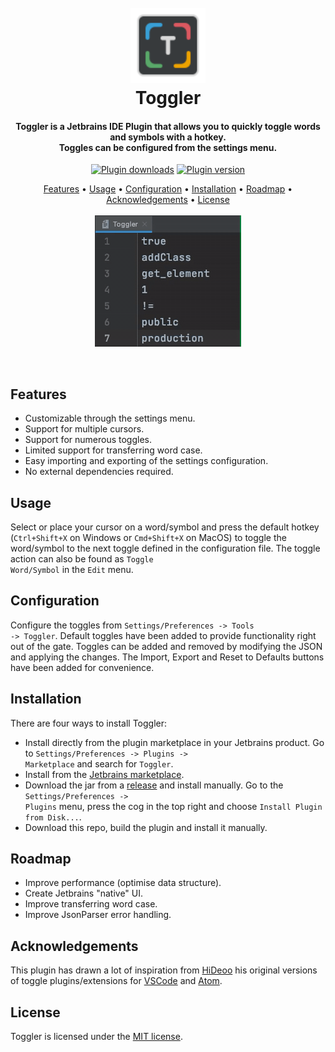 <h1 align="center">
  <br>
  <a href="https://github.com/Noorts/Toggler"><img src="src/main/resources/META-INF/pluginIcon_dark.svg" width="120" height="120" alt="Toggler"></a>
  <br>
  Toggler
  <br>
</h1>
<h4 align="center">
  Toggler is a Jetbrains IDE Plugin that allows you to quickly toggle words and symbols with a hotkey.<br>
  Toggles can be configured from the settings menu. 
</h4>
<p align="center">
  <a href="https://plugins.jetbrains.com/plugin/16166-toggler"><img src="https://img.shields.io/jetbrains/plugin/d/16166" alt="Plugin downloads"></a>
  <a href="https://plugins.jetbrains.com/plugin/16166-toggler"><img src="https://img.shields.io/jetbrains/plugin/v/16166" alt="Plugin version"></a>
</p>
<p align="center">
  <a href="#features">Features</a> •
  <a href="#usage">Usage</a> •
  <a href="#configuration">Configuration</a> •
  <a href="#installation">Installation</a> •
  <a href="#roadmap">Roadmap</a> •
  <a href="#acknowledgements">Acknowledgements</a> •
  <a href="#license">License</a>
  <br><br>
  <img src="TogglerUsage.gif" alt="Toggler Usage Example">
</p>
<br>

## Features

- Customizable through the settings menu.
- Support for multiple cursors.
- Support for numerous toggles.
- Limited support for transferring word case.
- Easy importing and exporting of the settings configuration.
- No external dependencies required.

## Usage
Select or place your cursor on a word/symbol and press the default hotkey
(<code>Ctrl+Shift+X</code> on Windows or <code>Cmd+Shift+X</code> on MacOS) to
toggle the word/symbol to the next toggle defined in the configuration file.
The toggle action can also be found as <code>Toggle Word/Symbol</code> in the <code>Edit</code> menu.

## Configuration
Configure the toggles from <code>Settings/Preferences -> Tools -> Toggler</code>. Default toggles have been added to provide functionality right out of the gate. Toggles can be added and removed by modifying the JSON and applying the changes. The Import, Export and Reset to Defaults buttons have been added for convenience. 

## Installation
There are four ways to install Toggler:
- Install directly from the plugin marketplace in your Jetbrains product. Go to <code>Settings/Preferences -> Plugins -> Marketplace</code> and search for <code>Toggler</code>.
- Install from the [Jetbrains marketplace](https://plugins.jetbrains.com/plugin/16166-toggler).
- Download the jar from a [release](https://github.com/Noorts/Toggler/releases) and install manually. 
Go to the <code>Settings/Preferences -> Plugins</code> menu, press the cog in the top right and choose <code>Install Plugin from Disk...</code>.
- Download this repo, build the plugin and install it manually.

## Roadmap

- Improve performance (optimise data structure).
- Create Jetbrains "native" UI.
- Improve transferring word case.
- Improve JsonParser error handling.

## Acknowledgements
This plugin has drawn a lot of inspiration from <a href="https://github.com/HiDeoo">HiDeoo</a> his
original versions of toggle plugins/extensions
for <a href="https://marketplace.visualstudio.com/items?itemName=hideoo.toggler">VSCode</a>
and <a href="https://atom.io/packages/toggler">Atom</a>.

## License

Toggler is licensed under the [MIT license](LICENSE.md).
